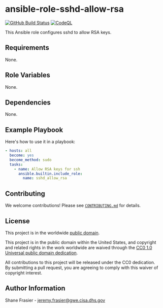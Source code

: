 # ansible-role-sshd-allow-rsa #

[![GitHub Build Status](https://github.com/cisagov/ansible-role-sshd-allow-rsa/workflows/build/badge.svg)](https://github.com/cisagov/ansible-role-sshd-allow-rsa/actions)
[![CodeQL](https://github.com/cisagov/ansible-role-sshd-allow-rsa/workflows/CodeQL/badge.svg)](https://github.com/cisagov/ansible-role-sshd-allow-rsa/actions/workflows/codeql-analysis.yml)

This Ansible role configures sshd to allow RSA keys.

## Requirements ##

None.

## Role Variables ##

None.

<!--
| Variable | Description | Default | Required |
|----------|-------------|---------|----------|
| optional_variable | Describe its purpose. | `default_value` | No |
| required_variable | Describe its purpose. | n/a | Yes |
-->

## Dependencies ##

None.

## Example Playbook ##

Here's how to use it in a playbook:

```yaml
- hosts: all
  become: yes
  become_method: sudo
  tasks:
    - name: Allow RSA keys for ssh
      ansible.builtin.include_role:
        name: sshd_allow_rsa
```

## Contributing ##

We welcome contributions!  Please see [`CONTRIBUTING.md`](CONTRIBUTING.md) for
details.

## License ##

This project is in the worldwide [public domain](LICENSE).

This project is in the public domain within the United States, and
copyright and related rights in the work worldwide are waived through
the [CC0 1.0 Universal public domain
dedication](https://creativecommons.org/publicdomain/zero/1.0/).

All contributions to this project will be released under the CC0
dedication. By submitting a pull request, you are agreeing to comply
with this waiver of copyright interest.

## Author Information ##

Shane Frasier - <jeremy.frasier@gwe.cisa.dhs.gov>
